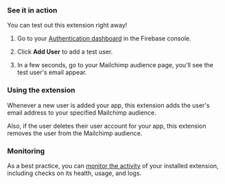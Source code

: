 ### See it in action

You can test out this extension right away!

1.  Go to your [Authentication dashboard](https://console.firebase.google.com/project/${param:PROJECT_ID}/authentication/users) in the Firebase console.

1.  Click **Add User** to add a test user.

1.  In a few seconds, go to your Mailchimp audience page, you'll see the test user's email appear.

### Using the extension

Whenever a new user is added your app, this extension adds the user's email address to your specified Mailchimp audience.

Also, if the user deletes their user account for your app, this extension removes the user from the Mailchimp audience.

### Monitoring

As a best practice, you can [monitor the activity](https://firebase.google.com/docs/extensions/manage-installed-extensions#monitor) of your installed extension, including checks on its health, usage, and logs.
